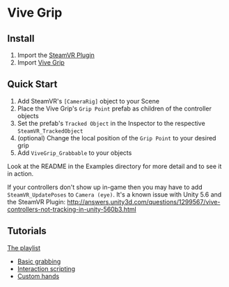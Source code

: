 # Vive Grip

## Install

1. Import the [SteamVR Plugin](http://u3d.as/cjo)
2. Import [Vive Grip](http://u3d.as/t55)

## Quick Start

1. Add SteamVR's `[CameraRig]` object to your Scene
2. Place the Vive Grip's `Grip Point` prefab as children of the controller objects
3. Set the prefab's `Tracked Object` in the Inspector to the respective `SteamVR_TrackedObject`
4. (optional) Change the local position of the `Grip Point` to your desired grip
5. Add `ViveGrip_Grabbable` to your objects

Look at the README in the Examples directory for more detail and to see it in action.

If your controllers don't show up in-game then you may have to add `SteamVR_UpdatePoses` to `Camera (eye)`.
It's a known issue with Unity 5.6 and the SteamVR Plugin:
http://answers.unity3d.com/questions/1299567/vive-controllers-not-tracking-in-unity-560b3.html

## Tutorials

[The playlist](https://www.youtube.com/playlist?list=PLwU6y1S7ew46AkeqEMwalgkvjXTKNYUQh)

- [Basic grabbing](https://youtu.be/NyKWBeC_pSI)
- [Interaction scripting](https://youtu.be/kKnO8BSdpZQ)
- [Custom hands](https://youtu.be/peq1WFkxyus)
